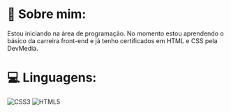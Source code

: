 # 💫 Sobre mim:
Estou iniciando na área de programação. No momento estou aprendendo o básico da carreira front-end e já tenho certificados em HTML e CSS pela DevMedia.


# 💻 Linguagens:
![CSS3](https://img.shields.io/badge/css3-%231572B6.svg?style=for-the-badge&logo=css3&logoColor=white) ![HTML5](https://img.shields.io/badge/html5-%23E34F26.svg?style=for-the-badge&logo=html5&logoColor=white)

